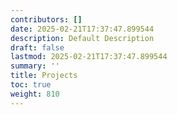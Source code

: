 ```yaml
---
contributors: []
date: 2025-02-21T17:37:47.899544
description: Default Description
draft: false
lastmod: 2025-02-21T17:37:47.899544
summary: ''
title: Projects
toc: true
weight: 810
---
```



